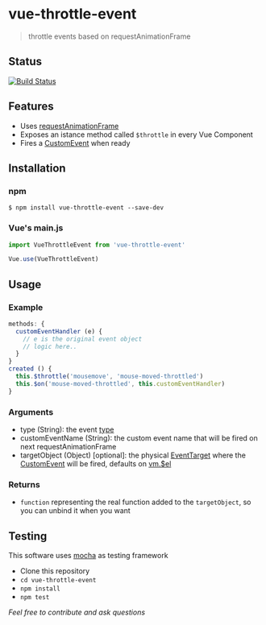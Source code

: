 # vue-throttle-event

> throttle events based on requestAnimationFrame

## Status
[![Build Status](https://travis-ci.org/scaccogatto/vue-throttle-event.svg?branch=master)](https://travis-ci.org/scaccogatto/vue-throttle-event)

## Features

- Uses [requestAnimationFrame](https://developer.mozilla.org/en-US/docs/Web/API/window/requestAnimationFrame)
- Exposes an istance method called `$throttle` in every Vue Component
- Fires a [CustomEvent](https://developer.mozilla.org/en-US/docs/Web/API/CustomEvent) when ready

## Installation

### npm
```
$ npm install vue-throttle-event --save-dev
```

### Vue's main.js
```js
import VueThrottleEvent from 'vue-throttle-event'

Vue.use(VueThrottleEvent)
```

## Usage

### Example
```js
methods: {
  customEventHandler (e) {
    // e is the original event object
    // logic here..
  }
}
created () {
  this.$throttle('mousemove', 'mouse-moved-throttled')
  this.$on('mouse-moved-throttled', this.customEventHandler)
}
```

### Arguments
- type (String): the event [type](https://developer.mozilla.org/en-US/docs/Web/Events)
- customEventName (String): the custom event name that will be fired on next requestAnimationFrame
- targetObject (Object) [optional]: the physical [EventTarget](https://developer.mozilla.org/en-US/docs/Web/API/EventTarget) where the [CustomEvent](https://developer.mozilla.org/en-US/docs/Web/API/CustomEvent)  will be fired, defaults on [vm.$el](https://vuejs.org/v2/api/#vm-el)

### Returns
- `function` representing the real function added to the `targetObject`, so you can unbind it when you want

## Testing
This software uses [mocha](https://mochajs.org/) as testing framework

- Clone this repository
- `cd vue-throttle-event`
- `npm install`
- `npm test`

*Feel free to contribute and ask questions*
